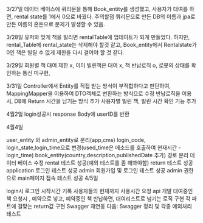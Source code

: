 3/27일 데이터 베이스에 쿼리문을 통해 Book_entity를 생성했고, 사용자가 대여를 하면, rental state를 1에서 0으로 바꿨다. 주의할점 쿼리문으로 만든 DB의 이름과 jpa로 만든 이름의 혼돈으로 문제가 발생할 수 있음.

3/28일 유저와 맞게 책을 빌리면 rentalTable에 업데이트가 되게 만들었다. 하지만, rental_Table에 rental_state는 삭제해야 할것 같고, Book_entity에서 Rentalstate가 0인 책은 빌릴 수 없게 제한을 다시 걸어야 할 것 같다.

3/29일 회원별 책 대여 제한 x, 이미 빌린책은 대여 x, 책 반납로직 o, 로봇의 상태를 확인하는 통신 미구현,

3/31일 Controller에서 Entity를 직접 받는 방식이 부적합하다고 판단하여, MappingMapper을 이용하여 DTO객체로 변환하는 방식으로 수정 반납로직을 이용시, DB에 Return 시간을 남기는 방식 추가 사용자별 빌린 책, 빌린 시간 확인 기능 추가

4월2일 login성공시 response Body에 userID를 반환

4월4일

user_entity 와 admin_entity로 분리(app,cms)
login_code, login_state,login_time으로 변경(used_time은 메소드를 호출하여 현재시간 - login_time)
book_entity(country,description,publishedDate 추가)
경로 분리
데이터 베이스 수정
rental 테스트 성공(예외 테스트를 좀 해봐야함)
return 테스트 성공
application 로그인 테스트 성공
admin 회원가입 및 로그인 테스트 성공
admin 권한으로 main페이지 접속 테스트 성공
4/5일

login시 로그인 시작시간 기록
사용자들의 현재까지 사용시간 요청 api 개발
대여중인 책 요청시 , 예약으로 넣고, 예약중인 책 반납하면, 대여리스트로 넘기는 로직 구현
각 파트에 걸맞는 return값 구현
Swagger 재연동
다음: Swagger 정리 및 각종 예외처리 테스트
